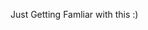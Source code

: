 Just Getting Famliar with this :) 

<!---
AYUS5/AYUS5 is a ✨ special ✨ repository because its `README.md` (this file) appears on your GitHub profile.
You can click the Preview link to take a look at your changes.
--->
